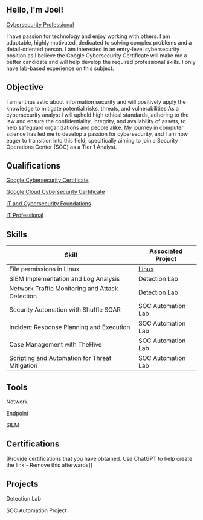 ## Hello, I'm Joel!
<a href="https://www.linkedin.com/in/joel-bergman-498b672b1/">Cybersecurity Professional</a>

I have passion for technology and enjoy working with others. I am adaptable, highly motivated, dedicated to solving complex problems and a detail-oriented person. I am interested in an entry-level cybersecurity position as I believe the Google Cybersecurity Certificate will make me a better candidate and will help develop the required professional skills. I only have lab-based experience on this subject.

## Objective

I am enthusiastic about information security and will positively apply the knowledge to mitigate potential risks, threats, and vulnerabilities As a cybersecurity analyst I will uphold high ethical standards, adhering to the law and ensure the confidentiality, integrity, and availability of assets, to help safeguard organizations and people alike. My journey in computer science has led me to develop a passion for cybersecurity, and I am now eager to transition into this field, specifically aiming to join a Security Operations Center (SOC) as a Tier 1 Analyst.

## Qualifications

<a href="https://coursera.org/share/405766808a82170b39d2036a6f57c517">Google Cybersecurity Certificate</a>

<a href="https://coursera.org/share/0201dfb19f69f6209fae11470fca7d58">Google Cloud Cybersecurity Certificate</a>

<a href="https://app.cybrary.it/profile/Joel_Bergman1980?tab=cert-completion&cert=CC-1d5063ce-4a9e-4013-8f6e-c0aa726fb4dd">IT and Cybersecurity Foundations</a>

<a href="https://imgur.com/a/gp4pFGy">IT Professional</a>


## Skills 

| Skill                                         | Associated Project      |
|-----------------------------------------------|-------------------------|
|File permissions in Linux                      | <a href="https://github.com/jberg1980/File-permissions-in-Linux.git/">Linux</a>|
|SIEM Implementation and Log Analysis	          |  Detection Lab          |
|Network Traffic Monitoring and Attack Detection|  Detection Lab          |
|Security Automation with Shuffle SOAR	        |  SOC Automation Lab     |
|Incident Response Planning and Execution	      |  SOC Automation Lab     |
|Case Management with TheHive	                  |  SOC Automation Lab     |
|Scripting and Automation for Threat Mitigation	|  SOC Automation Lab     |


## Tools 

Network
  
Endpoint
 
SIEM
  
## Certifications
[Provide certifications that you have obtained. Use ChatGPT to help create the link - Remove this afterwards]]

    
## Projects 

Detection Lab

SOC Automation Project
